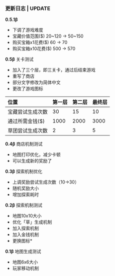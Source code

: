 ### 更新日志 | UPDATE

**0.5.1β**
* 下调了游戏难度
* 宝藏价值范围($) 20~120 → 50~150
* 购买宝箱x1花费($) 60 → 70
* 购买宝箱x10花费($) 500 → 570


**0.5β** 关卡测试
* 加入了三个层，即三关卡，通过后结束游戏
* 重写了商店
* 部分文字修改为简体中文
* 更改了游戏图标

| 位置  | 第一层  | 第二层  | 最终层  |
| :------------ | :------------ | :------------ | :------------ |
| 宝藏尝试生成次数  | 30  | 15  | 10  |
| 通过所需金钱($)  | 1000  | 2000  | 3000  |
| 草团尝试生成次数  | 2  | 3  | 5  |

**0.4β** 商店机制测试
* 地图打印优化，减少卡顿
* 可以生成新的奖励了

**0.3β** 探索机制优化
* 上调奖励尝试生成次数（10→30）
* 随机奖励大小
* 增加探索耗时

**0.2β** 探索机制测试
* 地图10x10大小
* 优化「草」生成机制
* 加入探索机制
* 加入金钱机制
* 更换图标*

**0.1β** 地图生成测试
* 地图6x6大小
* 玩家移动机制
